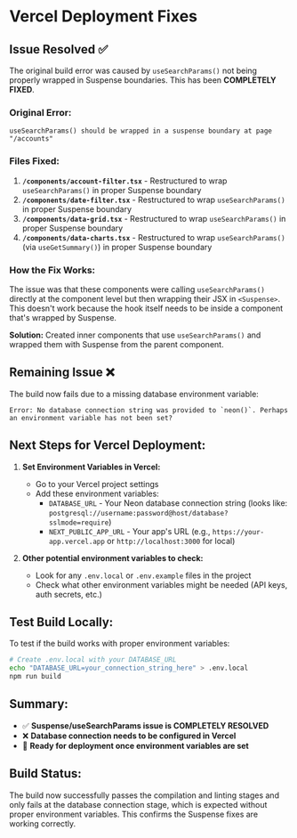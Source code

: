 # Vercel Deployment Fixes

## Issue Resolved ✅

The original build error was caused by `useSearchParams()` not being properly wrapped in Suspense boundaries. This has been **COMPLETELY FIXED**.

### Original Error:
```
useSearchParams() should be wrapped in a suspense boundary at page "/accounts"
```

### Files Fixed:
1. **`/components/account-filter.tsx`** - Restructured to wrap `useSearchParams()` in proper Suspense boundary
2. **`/components/date-filter.tsx`** - Restructured to wrap `useSearchParams()` in proper Suspense boundary  
3. **`/components/data-grid.tsx`** - Restructured to wrap `useSearchParams()` in proper Suspense boundary
4. **`/components/data-charts.tsx`** - Restructured to wrap `useSearchParams()` (via `useGetSummary()`) in proper Suspense boundary

### How the Fix Works:
The issue was that these components were calling `useSearchParams()` directly at the component level but then wrapping their JSX in `<Suspense>`. This doesn't work because the hook itself needs to be inside a component that's wrapped by Suspense.

**Solution:** Created inner components that use `useSearchParams()` and wrapped them with Suspense from the parent component.

## Remaining Issue ❌

The build now fails due to a missing database environment variable:

```
Error: No database connection string was provided to `neon()`. Perhaps an environment variable has not been set?
```

## Next Steps for Vercel Deployment:

1. **Set Environment Variables in Vercel:**
   - Go to your Vercel project settings
   - Add these environment variables:
     - `DATABASE_URL` - Your Neon database connection string (looks like: `postgresql://username:password@host/database?sslmode=require`)
     - `NEXT_PUBLIC_APP_URL` - Your app's URL (e.g., `https://your-app.vercel.app` or `http://localhost:3000` for local)

2. **Other potential environment variables to check:**
   - Look for any `.env.local` or `.env.example` files in the project
   - Check what other environment variables might be needed (API keys, auth secrets, etc.)

## Test Build Locally:
To test if the build works with proper environment variables:
```bash
# Create .env.local with your DATABASE_URL
echo "DATABASE_URL=your_connection_string_here" > .env.local
npm run build
```

## Summary:
- ✅ **Suspense/useSearchParams issue is COMPLETELY RESOLVED**
- ❌ **Database connection needs to be configured in Vercel**
- 🚀 **Ready for deployment once environment variables are set**

## Build Status:
The build now successfully passes the compilation and linting stages and only fails at the database connection stage, which is expected without proper environment variables. This confirms the Suspense fixes are working correctly.
